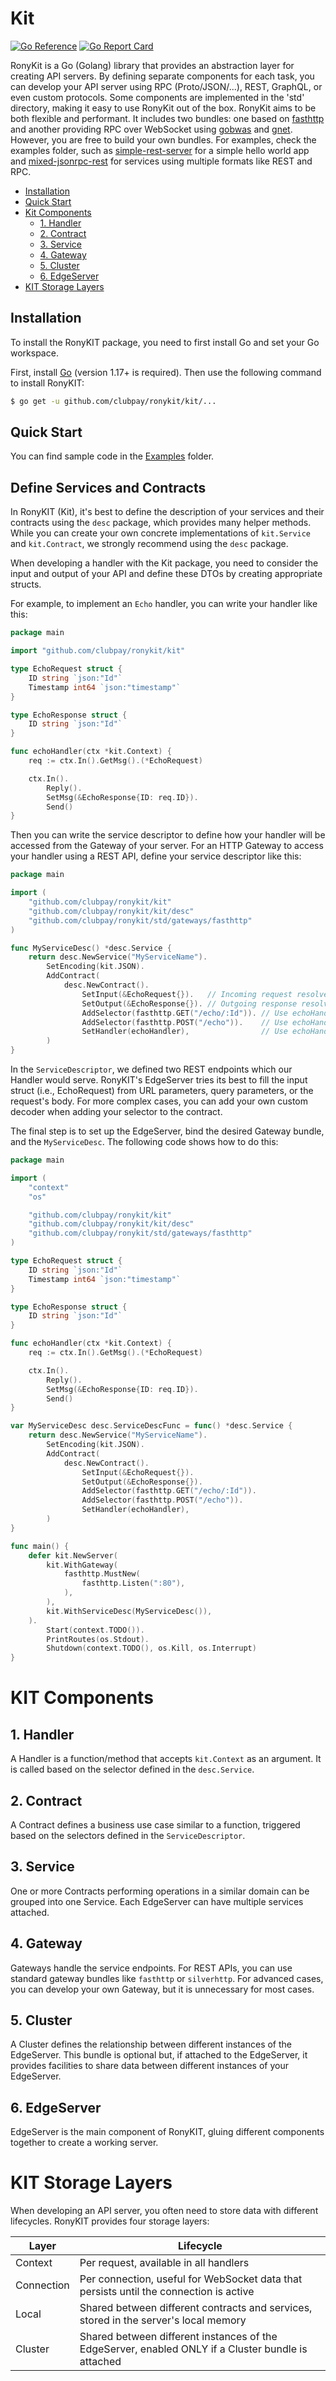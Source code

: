 # Kit
[![Go Reference](https://pkg.go.dev/badge/github.com/clubpay/ronykit/kit.svg)](https://pkg.go.dev/github.com/clubpay/ronykit/kit)
[![Go Report Card](https://goreportcard.com/badge/github.com/clubpay/ronykit/kit)](https://goreportcard.com/report/github.com/clubpay/ronykit/kit)


RonyKit is a Go (Golang) library that provides an abstraction layer for creating API servers. By defining separate components
for each task, you can develop your API server using RPC (Proto/JSON/...), REST, GraphQL, or even custom protocols.
Some components are implemented in the 'std' directory, making it easy to use RonyKit out of the box. RonyKit aims to be
both flexible and performant. It includes two bundles: one based on [fasthttp](https://github.com/valyala/fasthttp) and
another providing RPC over WebSocket using [gobwas](https://github.com/gobwas/ws) and [gnet](https://github.com/panjf2000/gnet).
However, you are free to build your own bundles. For examples, check the examples folder, such
as [simple-rest-server](../example/ex-02-rest) for a simple hello world app and [mixed-jsonrpc-rest](../example/ex-01-rpc) for services
using multiple formats like REST and RPC.

- [Installation](#installation)
- [Quick Start](#quick-start)
- [Kit Components](#kit-components)
	- [1. Handler](#1-handler)
	- [2. Contract](#2-contract)
	- [3. Service](#3-service)
	- [4. Gateway](#4-gateway)
	- [5. Cluster](#5-cluster)
	- [6. EdgeServer](#6-edgeserver)
- [KIT Storage Layers](#kit-storage-layers)

## Installation

To install the RonyKIT package, you need to first install Go and set your Go workspace.

First, install [Go](https://golang.org/) (version 1.17+ is required). Then use the following command to install RonyKIT:

```sh
$ go get -u github.com/clubpay/ronykit/kit/...
```

## Quick Start

You can find sample code in the [Examples](../example) folder.

## Define Services and Contracts

In RonyKIT (Kit), it's best to define the description of your services and their contracts using the `desc` package, which
provides many helper methods. While you can create your own concrete implementations of `kit.Service` and `kit.Contract`,
we strongly recommend using the `desc` package.

When developing a handler with the Kit package, you need to consider the input and output of your API and define these
DTOs by creating appropriate structs.

For example, to implement an `Echo` handler, you can write your handler like this:

```go
package main

import "github.com/clubpay/ronykit/kit"

type EchoRequest struct {
    ID string `json:"Id"`
    Timestamp int64 `json:"timestamp"`
}

type EchoResponse struct {
    ID string `json:"Id"`
}

func echoHandler(ctx *kit.Context) {
    req := ctx.In().GetMsg().(*EchoRequest)

    ctx.In().
        Reply().
        SetMsg(&EchoResponse{ID: req.ID}).
        Send()
}
```

Then you can write the service descriptor to define how your handler will be accessed from the Gateway of your server.
For an HTTP Gateway to access your handler using a REST API, define your service descriptor like this:

```go
package main

import (
    "github.com/clubpay/ronykit/kit"
    "github.com/clubpay/ronykit/kit/desc"
    "github.com/clubpay/ronykit/std/gateways/fasthttp"
)

func MyServiceDesc() *desc.Service {
    return desc.NewService("MyServiceName").
        SetEncoding(kit.JSON).
        AddContract(
            desc.NewContract().
                SetInput(&EchoRequest{}).   // Incoming request resolves to EchoRequest struct
                SetOutput(&EchoResponse{}). // Outgoing response resolves to EchoResponse struct
                AddSelector(fasthttp.GET("/echo/:Id")). // Use echoHandler for GET requests with /echo/:Id path
                AddSelector(fasthttp.POST("/echo")).    // Use echoHandler for POST requests with /echo path
                SetHandler(echoHandler),                // Use echoHandler as the handler for this contract
        )
}
```

In the `ServiceDescriptor`, we defined two REST endpoints which our Handler would serve. RonyKIT's EdgeServer tries its best to fill the
input struct (i.e., EchoRequest) from URL parameters, query parameters, or the request's body. For more complex cases, you can add
your own custom decoder when adding your selector to the contract.

The final step is to set up the EdgeServer, bind the desired Gateway bundle, and the `MyServiceDesc`. The following code shows
how to do this:

```go
package main

import (
    "context"
    "os"

    "github.com/clubpay/ronykit/kit"
    "github.com/clubpay/ronykit/kit/desc"
    "github.com/clubpay/ronykit/std/gateways/fasthttp"
)

type EchoRequest struct {
    ID string `json:"Id"`
    Timestamp int64 `json:"timestamp"`
}

type EchoResponse struct {
    ID string `json:"Id"`
}

func echoHandler(ctx *kit.Context) {
    req := ctx.In().GetMsg().(*EchoRequest)

    ctx.In().
        Reply().
        SetMsg(&EchoResponse{ID: req.ID}).
        Send()
}

var MyServiceDesc desc.ServiceDescFunc = func() *desc.Service {
    return desc.NewService("MyServiceName").
        SetEncoding(kit.JSON).
        AddContract(
            desc.NewContract().
                SetInput(&EchoRequest{}).
                SetOutput(&EchoResponse{}).
                AddSelector(fasthttp.GET("/echo/:Id")).
                AddSelector(fasthttp.POST("/echo")).
                SetHandler(echoHandler),
        )
}

func main() {
    defer kit.NewServer(
        kit.WithGateway(
            fasthttp.MustNew(
                fasthttp.Listen(":80"),
            ),
        ),
        kit.WithServiceDesc(MyServiceDesc()),
    ).
        Start(context.TODO()).
        PrintRoutes(os.Stdout).
        Shutdown(context.TODO(), os.Kill, os.Interrupt)
}
```

# KIT Components

## 1. Handler

A Handler is a function/method that accepts `kit.Context` as an argument. It is called based on the
selector defined in the `desc.Service`.

## 2. Contract

A Contract defines a business use case similar to a function, triggered based on the selectors defined
in the `ServiceDescriptor`.

## 3. Service

One or more Contracts performing operations in a similar domain can be grouped into one Service. Each
EdgeServer can have multiple services attached.

## 4. Gateway

Gateways handle the service endpoints. For REST APIs, you can use standard gateway bundles
like `fasthttp` or `silverhttp`. For advanced cases, you can develop your own Gateway, but it is
unnecessary for most cases.

## 5. Cluster

A Cluster defines the relationship between different instances of the EdgeServer. This bundle is optional but,
if attached to the EdgeServer, it provides facilities to share data between different instances
of your EdgeServer.

## 6. EdgeServer

EdgeServer is the main component of RonyKIT, gluing different components together to create a working server.

# KIT Storage Layers

When developing an API server, you often need to store data with different lifecycles.
RonyKIT provides four storage layers:

| Layer      | Lifecycle                                                                                                              |
|------------|------------------------------------------------------------------------------------------------------------------------|
| Context    | Per request, available in all handlers                                                                                 |
| Connection | Per connection, useful for WebSocket data that persists until the connection is active                                 |
| Local      | Shared between different contracts and services, stored in the server's local memory                                   |
| Cluster    | Shared between different instances of the EdgeServer, enabled ONLY if a Cluster bundle is attached                     |ß
